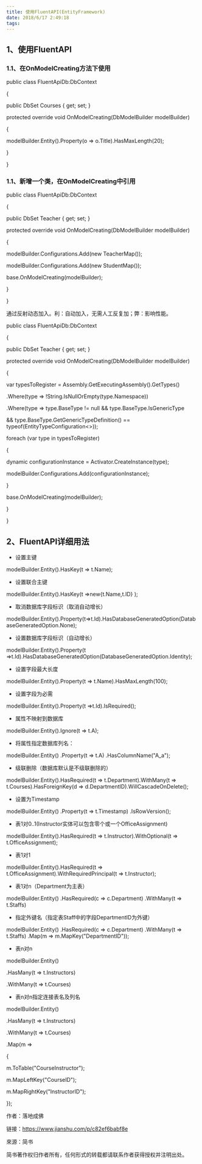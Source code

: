 ```yaml
---
title: 使用FluentAPI(EntityFramework)
date: 2018/6/17 2:49:18
tags:
---
```



## 1、使用FluentAPI

### 1.1、在OnModelCreating方法下使用

public class FluentApiDb:DbContext

{

public DbSet<Course> Courses { get; set; }

protected override void OnModelCreating(DbModelBuilder modelBuilder)

{

modelBuilder.Entity<Course>().Property(o => o.Title).HasMaxLength(20);

}

}

### 1.1、新增一个类，在OnModelCreating中引用

public class FluentApiDb:DbContext

{

public DbSet<Teacher> Teacher { get; set; }

protected override void OnModelCreating(DbModelBuilder modelBuilder)

{

modelBuilder.Configurations.Add(new TeacherMap());

modelBuilder.Configurations.Add(new StudentMap());

base.OnModelCreating(modelBuilder);

}

}

通过反射动态加入。利：自动加入，无需人工反复加；弊：影响性能。

public class FluentApiDb:DbContext

{

public DbSet<Teacher> Teacher { get; set; }

protected override void OnModelCreating(DbModelBuilder modelBuilder)

{

var typesToRegister = Assembly.GetExecutingAssembly().GetTypes()

.Where(type => !String.IsNullOrEmpty(type.Namespace))

.Where(type => type.BaseType != null && type.BaseType.IsGenericType

&& type.BaseType.GetGenericTypeDefinition() == typeof(EntityTypeConfiguration<>));

foreach (var type in typesToRegister)

{

dynamic configurationInstance = Activator.CreateInstance(type);

modelBuilder.Configurations.Add(configurationInstance);

}

  


base.OnModelCreating(modelBuilder);

}

}

  


## 2、FluentAPI详细用法

  * 设置主键

modelBuilder.Entity<x>().HasKey(t => t.Name);

  * 设置联合主键

modelBuilder.Entity<x>().HasKey(t =>new{t.Name,t.ID} );

  * 取消数据库字段标识（取消自动增长）

modelBuilder.Entity<x>().Property(t=>t.Id).HasDatabaseGeneratedOption(DatabaseGeneratedOption.None);

  * 设置数据库字段标识（自动增长）

modelBuilder.Entity<Teacher>().Property(t =>t.Id).HasDatabaseGeneratedOption(DatabaseGeneratedOption.Identity);

  * 设置字段最大长度

modelBuilder.Entity<ClassA>().Property(t => t.Name).HasMaxLength(100);

  * 设置字段为必需

modelBuilder.Entity<ClassA>().Property(t =>t.Id).IsRequired();

  * 属性不映射到数据库

modelBuilder.Entity<ClassA>().Ignore(t => t.A);

  * 将属性指定数据库列名：

modelBuilder.Entity<ClassA>() .Property(t => t.A) .HasColumnName("A_a");

  * 级联删除（数据库默认是不级联删除的）

modelBuilder.Entity<Course>().HasRequired(t => t.Department).WithMany(t => t.Courses).HasForeignKey(d => d.DepartmentID).WillCascadeOnDelete();

  * 设置为Timestamp

modelBuilder.Entity<OfficeAssignment>() .Property(t => t.Timestamp) .IsRowVersion();

  * 表1对0..1(Instructor实体可以包含零个或一个OfficeAssignment)

modelBuilder.Entity<OfficeAssignment>().HasRequired(t => t.Instructor).WithOptional(t => t.OfficeAssignment);

  * 表1对1

modelBuilder.Entity<Instructor>().HasRequired(t => t.OfficeAssignment).WithRequiredPrincipal(t => t.Instructor);

  * 表1对n（Department为主表）

modelBuilder.Entity<Staff>() .HasRequired(c => c.Department) .WithMany(t => t.Staffs)

  * 指定外键名（指定表Staff中的字段DepartmentID为外键）

modelBuilder.Entity<Staff>() .HasRequired(c => c.Department) .WithMany(t => t.Staffs) .Map(m => m.MapKey("DepartmentID"));

  * 表n对n

modelBuilder.Entity<Course>()

.HasMany(t => t.Instructors)

.WithMany(t => t.Courses)

  * 表n对n指定连接表名及列名

modelBuilder.Entity<Course>()

.HasMany(t => t.Instructors)

.WithMany(t => t.Courses)

.Map(m =>

{

m.ToTable("CourseInstructor");

m.MapLeftKey("CourseID");

m.MapRightKey("InstructorID");

});




  


  


作者：落地成佛

链接：<https://www.jianshu.com/p/c82ef6babf8e>

來源：简书

简书著作权归作者所有，任何形式的转载都请联系作者获得授权并注明出处。
